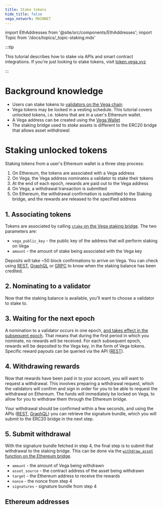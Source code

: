 ```yaml
---
title: Stake tokens
hide_title: false
vega_network: MAINNET
---
```


import EthAddresses from '@site/src/components/EthAddresses';
import Topic from '/docs/topics/\_topic-staking.mdx'

<Topic />

:::tip

This tutorial describes how to stake via APIs and smart contract integrations. If you're just looking to stake tokens, visit [token.vega.xyz](https://token.vega.xyz)

:::

# Background knowledge

- Users can stake tokens to [validators on the Vega chain](../concepts/vega-chain#delegated-proof-of-stake)
- Vega tokens may be locked in a vesting schedule. This tutorial covers unlocked tokens, i.e. tokens that are in a user's Ethereum wallet.
- A Vega address can be created using the [Vega Wallet](../tools/vega-wallet/)
- The staking bridge used to _stake_ assets is different to the ERC20 bridge that allows asset _withdrawal_.

# Staking unlocked tokens

Staking tokens from a user's Ethereum wallet is a three step process:

1. On Ethereum, the tokens are associated with a Vega address
2. On Vega, the Vega address nominates a validator to stake their tokens
3. At the end of each epoch, rewards are paid out to the Vega address
4. On Vega, a withdrawal transaction is submitted
5. On Ethereum, the withdrawal confirmation is submitted to the Staking bridge, and the rewards are released to the specified address

## 1. Associating tokens

Tokens are associated by calling [`stake` on the Vega staking bridge](../api/bridge/contracts/Vega_Staking_Bridge#stake). The two parameters are:

- `vega_public_key` - the public key of the address that will perform staking on Vega
- `amount` - the amount of stake being associated with the Vega key

Deposits will take ~50 block confirmations to arrive on Vega. You can check using [REST](../api/rest/data-v1/trading-data-service-party-stake), [GraphQL](../graphql/objects/party#operation/TradingDataService_ERC20WithdrawalApproval) or [GRPC](../grpc/vega/vega.proto#vegaproto) to know when the staking balance has been credited.

## 2. Nominating to a validator

Now that the staking balance is available, you'll want to choose a validator to stake to.

## 3. Waiting for the next epoch

A nomination to a validator occurs in one epoch, [and takes effect in the subsequent epoch](../concepts/vega-chain#operation/ERC20WithdrawalApproval). That means that during the first period in which you nominate, no rewards will be received. For each subsequent epoch, rewards will be deposited to the Vega key, in the form of Vega tokens. Specific reward payouts can be queried via the API ([REST](../api/rest/data-v1/trading-data-service-get-rewards)).

## 4. Withdrawing rewards

Now that rewards have been paid in to your account, you will want to request a withdrawal. This involves preparing a withdrawal request, which the validators will confirm and sign in order for you to be able to request the withdrawal on Ethereum. The funds will immediately be locked on Vega, to allow for you to withdraw them through the Ethereum bridge.

Your withdrawal should be confirmed within a few seconds, and using the APIs ([REST](../api/rest/data-v1/trading-data-service-withdrawals), [GraphQL](../graphql/objects/party#withdrawals-withdrawal)) you can retrieve the signature bundle, which you will submit to the ERC20 bridge in the next step.

## 5. Submit withdrawal

With the signature bundle fetched in step 4, the final step is to submit that withdrawal to the staking bridge. This can be done via the [`withdraw_asset` function on the Ethereum bridge](../api/bridge/interfaces/IERC20_Bridge_Logic#withdraw_asset).

- `amount` - the amount of Vega being withdrawn
- `asset_source` - the contract address of the asset being withdrawn
- `target` - the Ethereum address to receive the rewards
- `nonce` - the nonce from step 4
- `signatures` - signature bundle from step 4

## Ethereum addresses

<EthAddresses frontMatter={frontMatter} />
